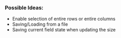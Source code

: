 ### Possible Ideas:
* Enable selection of entire rows or entire columns
* Saving/Loading from a file
* Saving current field state when updating the size